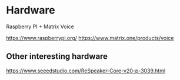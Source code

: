 # Hardware

Raspberry PI + Matrix Voice


https://www.raspberrypi.org/
https://www.matrix.one/products/voice


## Other interesting hardware
https://www.seeedstudio.com/ReSpeaker-Core-v20-p-3039.html

